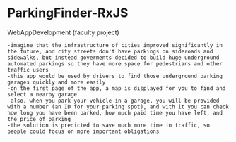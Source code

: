 # ParkingFinder-RxJS
WebAppDevelopment (faculty project)

    -imagine that the infrastructure of cities improved significantly in the future, and city streets don't have parkings on sideroads and sidewalks, but instead goverments decided to build huge underground automated parkings so they have more space for pedestrians and other traffic users
    -this app would be used by drivers to find those underground parking garages quickly and more easily
    -on the first page of the app, a map is displayed for you to find and select a nearby garage
    -also, when you park your vehicle in a garage, you will be provided with a number (an ID for your parking spot), and with it you can check how long you have been parked, how much paid time you have left, and the price of parking
    -the solution is predicted to save much more time in traffic, so people could focus on more important obligations